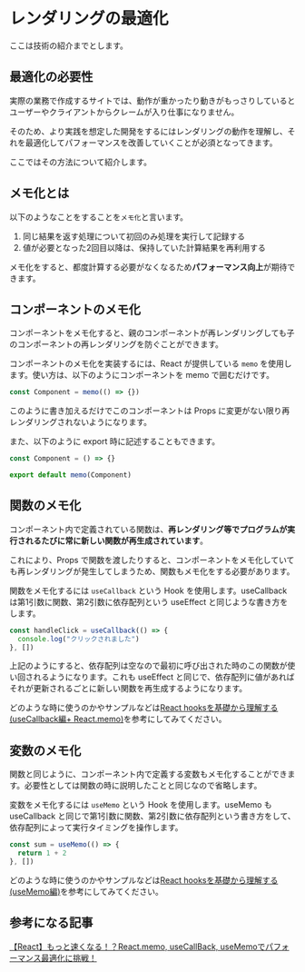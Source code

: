 # レンダリングの最適化

ここは技術の紹介までとします。

## 最適化の必要性

実際の業務で作成するサイトでは、動作が重かったり動きがもっさりしているとユーザーやクライアントからクレームが入り仕事になりません。

そのため、より実践を想定した開発をするにはレンダリングの動作を理解し、それを最適化してパフォーマンスを改善していくことが必須となってきます。

ここではその方法について紹介します。

## メモ化とは

以下のようなことをすることを`メモ化`と言います。

1. 同じ結果を返す処理について初回のみ処理を実行して記録する
2. 値が必要となった2回目以降は、保持していた計算結果を再利用する

メモ化をすると、都度計算する必要がなくなるため**パフォーマンス向上**が期待できます。

## コンポーネントのメモ化

コンポーネントをメモ化すると、親のコンポーネントが再レンダリングしても子のコンポーネントの再レンダリングを防ぐことができます。

コンポーネントのメモ化を実装するには、React が提供している `memo` を使用します。使い方は、以下のようにコンポーネントを memo で囲むだけです。

```typescript
const Component = memo(() => {})
```

このように書き加えるだけでこのコンポーネントは Props に変更がない限り再レンダリングされないようになります。

また、以下のように export 時に記述することもできます。

```typescript
const Component = () => {}

export default memo(Component)
```

## 関数のメモ化

コンポーネント内で定義されている関数は、**再レンダリング等でプログラムが実行されるたびに常に新しい関数が再生成されています**。

これにより、Props で関数を渡したりすると、コンポーネントをメモ化していても再レンダリングが発生してしまうため、関数もメモ化をする必要があります。

関数をメモ化するには `useCallback` という Hook を使用します。useCallback は第1引数に関数、第2引数に依存配列という useEffect と同じような書き方をします。

```typescript
const handleClick = useCallback(() => {
  console.log("クリックされました")
}, [])
```

上記のようにすると、依存配列は空なので最初に呼び出された時のこの関数が使い回されるようになります。これも useEffect と同じで、依存配列に値があればそれが更新されるごとに新しい関数を再生成するようになります。

どのような時に使うのかやサンプルなどは[React hooksを基礎から理解する (useCallback編+ React.memo)](https://qiita.com/seira/items/8a170cc950241a8fdb23)を参考にしてみてください。

## 変数のメモ化

関数と同じように、コンポーネント内で定義する変数もメモ化することができます。必要性としては関数の時に説明したことと同じなので省略します。

変数をメモ化するには `useMemo` という Hook を使用します。useMemo も useCallback と同じで第1引数に関数、第2引数に依存配列という書き方をして、依存配列によって実行タイミングを操作します。

```typescript
const sum = useMemo(() => {
  return 1 + 2
}, [])
```

どのような時に使うのかやサンプルなどは[React hooksを基礎から理解する (useMemo編)](https://qiita.com/seira/items/42576765aecc9fa6b2f8)を参考にしてみてください。

## 参考になる記事

[【React】もっと速くなる！？React.memo, useCallBack, useMemoでパフォーマンス最適化に挑戦！](https://qiita.com/seira/items/9e38204758030cd5442a)

